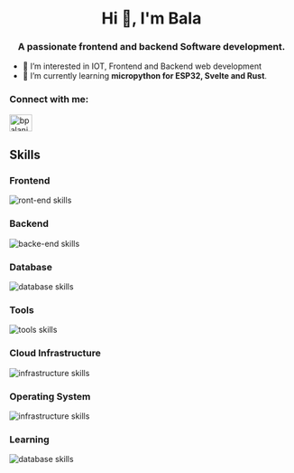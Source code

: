 <h1 align="center">Hi 👋, I'm Bala</h1>
<h3 align="center">A passionate frontend and backend Software development.</h3>

- 👀 I’m interested in IOT, Frontend and Backend web development
- 🌱 I’m currently learning **micropython for ESP32, Svelte and Rust**.

<h3 align="left">Connect with me:</h3>
<p align="left">
<a href="https://linkedin.com/in/bpalani" target="blank"><img align="center" src="https://raw.githubusercontent.com/rahuldkjain/github-profile-readme-generator/master/src/images/icons/Social/linked-in-alt.svg" alt="bpalani" height="30" width="40" /></a>
</p>

## Skills
### Frontend
<img alt="ront-end skills" src="https://skillicons.dev/icons?theme=dark&perline=10&i=html,css,js,ts,svelte,tailwindcss,vite" />

### Backend
<img alt="backe-end skills" src="https://skillicons.dev/icons?theme=dark&perline=10&i=java,spring,hibernate,kafka,jenkins,gradle,maven,selenium" />

### Database
<img alt="database skills" src="https://skillicons.dev/icons?theme=dark&perline=10&i=mysql,postgresql,cassandra,mongodb,redis" />

### Tools
<img alt="tools skills" src="https://skillicons.dev/icons?theme=dark&perline=10&i=idea,vscode,git,github,gitlab,postman" />

### Cloud Infrastructure
<img alt="infrastructure skills" src="https://skillicons.dev/icons?theme=dark&perline=10&i=aws,docker,kubernetes" />

### Operating System
<img alt="infrastructure skills" src="https://skillicons.dev/icons?theme=dark&perline=10&i=apple,ubuntu,debian,redhat,windows" />

### Learning
<img alt="database skills" src="https://skillicons.dev/icons?theme=dark&perline=10&i=elixir,rust" />
